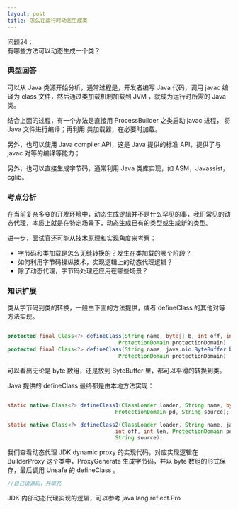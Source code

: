 ```yaml
---
layout: post
title: 怎么在运行时动态生成类
---
```

问题24：   
有哪些方法可以动态生成一个类？

### 典型回答
可以从 Java 类源开始分析，通常过程是，开发者编写 Java 代码，调用 javac 编译为 class 文件，然后通过类加载机制加载到 JVM ，就成为运行时所需的 Java 类。

结合上面的过程，有一个办法是直接用 ProcessBuilder 之类启动 javac 进程， 将 Java 文件进行编译；再利用 类加载器，在必要时加载。

另外，也可以使用 Java compiler API，这是 Java 提供的标准 API，提供了与 javac 对等的编译等能力；

另外，也可以直接生成字节码，通常利用 Java 类库实现，如 ASM，Javassist，cglib。

### 考点分析

在当前复杂多变的开发环境中，动态生成逻辑并不是什么罕见的事，我们常见的动态代理，本质上就是在特定场景下，动态生成已有的类型或生成新的类型。

进一步，面试官还可能从技术原理和实现角度来考察：
* 字节码和类加载是怎么无缝转换的？发生在类加载的哪个阶段？
* 如何利用字节码操纵技术，实现逻辑上的动态代理逻辑？
* 除了动态代理，字节码处理还应用在哪些场景？
  
### 知识扩展

类从字节码到类的转换，一般由下面的方法提供，或者 defineClass 的其他对等方法实现。

~~~ java

protected final Class<?> defineClass(String name, byte[] b, int off, int len,
                                   ProtectionDomain protectionDomain)
protected final Class<?> defineClass(String name, java.nio.ByteBuffer b,
                                   ProtectionDomain protectionDomain)
~~~  

可以看出无论是 byte 数组，还是放到 ByteBuffer 里，都可以平滑的转换到类。

Java 提供的 defineClass 最终都是由本地方法实现：

~~~ java

static native Class<?> defineClass1(ClassLoader loader, String name, byte[] b, int off, int len,
                                  ProtectionDomain pd, String source);

static native Class<?> defineClass2(ClassLoader loader, String name, java.nio.ByteBuffer b,
                                  int off, int len, ProtectionDomain pd,
                                  String source);
~~~   

我们查看动态代理 JDK dynamic proxy 的实现代码，对应实现逻辑在 BuilderProxy 这个类中，ProxyGenerate 生成字节码，并以 byte 数组的形式保存，最后调用 Unsafe 的 defineClass 。

~~~ java
//自己读源码，并填充

~~~

JDK 内部动态代理实现的逻辑，可以参考 java.lang.reflect.Pro
